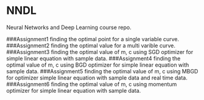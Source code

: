 # NNDL
Neural Networks and Deep Learning course repo.

###Assignment1
finding the optimal point for a single variable curve.
###Assignment2
finding the optimal value for a multi varible curve.
###Assignment3
finding the optimal value of m, c using SGD optimizer for simple linear equation with sample data.
###Assignment4
finding the optimal value of m, c using BGD optimizer for simple linear equation with sample data.
###Assignment5
finding the optimal value of m, c using MBGD for optimizer simple linear equation with sample data and real time data.
###Assignment6
finding the optimal value of m, c using momentum optimizer for simple linear equation with sample data.
